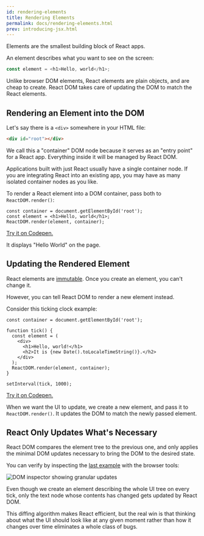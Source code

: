 ```yaml
---
id: rendering-elements
title: Rendering Elements
permalink: docs/rendering-elements.html
prev: introducing-jsx.html
---
```


Elements are the smallest building block of React apps.

An element describes what you want to see on the screen:

```js
const element = <h1>Hello, world</h1>;
```

Unlike browser DOM elements, React elements are plain objects, and are cheap to create. React DOM takes care of updating the DOM to match the React elements.

## Rendering an Element into the DOM

Let's say there is a `<div>` somewhere in your HTML file:

```html
<div id="root"></div>
```

We call this a "container" DOM node because it serves as an "entry point" for a React app. Everything inside it will be managed by React DOM.

Applications built with just React usually have a single container node. If you are integrating React into an existing app, you may have as many isolated container nodes as you like.

To render a React element into a DOM container, pass both to `ReactDOM.render()`:

```js{3}
const container = document.getElementById('root');
const element = <h1>Hello, world</h1>;
ReactDOM.render(element, container);
```

[Try it on Codepen.](http://codepen.io/gaearon/pen/rrpgNB?editors=1010)

It displays "Hello World" on the page.

## Updating the Rendered Element

React elements are [immutable](https://en.wikipedia.org/wiki/Immutable_object). Once you create an element, you can't change it.

However, you can tell React DOM to render a new element instead.

Consider this ticking clock example:

```js{10}
const container = document.getElementById('root');

function tick() {
  const element = (
    <div>
      <h1>Hello, world!</h1>
      <h2>It is {new Date().toLocaleTimeString()}.</h2>
    </div>
  );
  ReactDOM.render(element, container);
}

setInterval(tick, 1000);
```

[Try it on Codepen.](http://codepen.io/gaearon/pen/gwoJZk?editors=0010)

When we want the UI to update, we create a new element, and pass it to `ReactDOM.render()`. It updates the DOM to match the newly passed element.

## React Only Updates What's Necessary

React DOM compares the element tree to the previous one, and only applies the minimal DOM updates necessary to bring the DOM to the desired state.

You can verify by inspecting the [last example](http://codepen.io/gaearon/pen/gwoJZk?editors=0010) with the browser tools:

![DOM inspector showing granular updates](/react/img/docs/granular-dom-updates.gif)

Even though we create an element describing the whole UI tree on every tick, only the text node whose contents has changed gets updated by React DOM.

This diffing algorithm makes React efficient, but the real win is that thinking about what the UI should look like at any given moment rather than how it changes over time eliminates a whole class of bugs.
